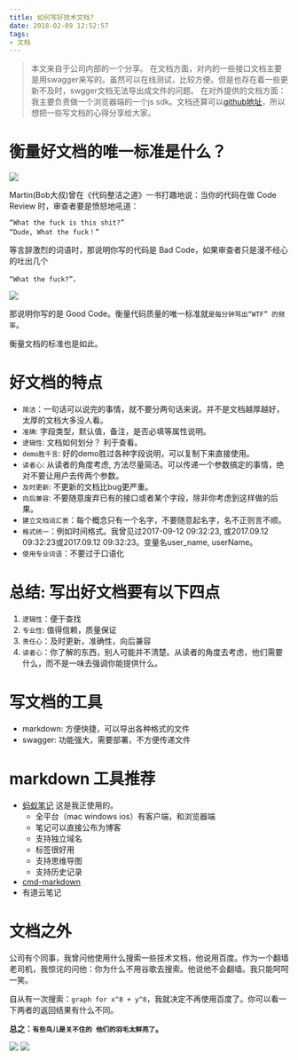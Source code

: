 ```yaml
---
title: 如何写好技术文档?
date: 2018-02-09 12:52:57
tags:
- 文档
---
```


> 本文来自于公司内部的一个分享。
> 在文档方面，对内的一些接口文档主要是用swagger来写的。虽然可以在线测试，比较方便。但是也存在着一些更新不及时，swgger文档无法导出成文件的问题。
> 在对外提供的文档方面：我主要负责做一个浏览器端的一个js sdk。文档还算可以[github地址](https://github.com/wangduanduan/wellclient)，所以想把一些写文档的心得分享给大家。

# 衡量好文档的唯一标准是什么？

![](http://p3alsaatj.bkt.clouddn.com/20180209125351_QEkv8l_Screenshot.jpeg)

Martin(Bob大叔)曾在《代码整洁之道》一书打趣地说：当你的代码在做 Code Review 时，审查者要是愤怒地吼道：

```
“What the fuck is this shit?”
“Dude, What the fuck！”
```
等言辞激烈的词语时，那说明你写的代码是 Bad Code，如果审查者只是漫不经心的吐出几个

`“What the fuck?”，`


![](http://p3alsaatj.bkt.clouddn.com/20180209125409_sQvHfi_Screenshot.jpeg)


那说明你写的是 Good Code。衡量代码质量的唯一标准就`是每分钟骂出“WTF” 的频率`。

衡量文档的标准也是如此。


# 好文档的特点
- `简洁`：一句话可以说完的事情，就不要分两句话来说。并不是文档越厚越好，太厚的文档大多没人看。
- `准确`: 字段类型，默认值，备注，是否必填等属性说明。
- `逻辑性`: 文档如何划分？ 利于查看。
- `demo胜千言`: 好的demo胜过各种字段说明，可以复制下来直接使用。
- `读者心`: 从读者的角度考虑, 方法尽量简洁。可以传递一个参数搞定的事情，绝对不要让用户去传两个参数。
- `及时更新`: 不更新的文档比bug更严重。
- `向后兼容`: 不要随意废弃已有的接口或者某个字段，除非你考虑到这样做的后果。
- `建立文档词汇表`：每个概念只有一个名字，不要随意起名字，名不正则言不顺。
- `格式统一`：例如时间格式。我曾见过2017-09-12 09:32:23, 或2017.09.12 09:32:23或2017.09.12 09:32:23。变量名user_name, userName。
- `使用专业词语`：不要过于口语化

# 总结: 写出好文档要有以下四点
 1. `逻辑性`：便于查找
 2. `专业性`: 值得信赖，质量保证
 3. `责任心`：及时更新，准确性，向后兼容
 4. `读者心`：你了解的东西，别人可能并不清楚。从读者的角度去考虑，他们需要什么，而不是一味去强调你能提供什么。

# 写文档的工具
- markdown: 方便快捷，可以导出各种格式的文件
- swagger: 功能强大，需要部署，不方便传递文件

# markdown 工具推荐
- [蚂蚁笔记](https://leanote.com/) 这是我正使用的。
    - 全平台（mac windows ios）有客户端，和浏览器端
    - 笔记可以直接公布为博客
    - 支持独立域名
    - 标签很好用
    - 支持思维导图
    - 支持历史记录
- [cmd-markdown](https://www.zybuluo.com/mdeditor#411452)
- 有道云笔记

# 文档之外
公司有个同事，我曾问他使用什么搜索一些技术文档，他说用百度。作为一个翻墙老司机，我惊诧的问他：你为什么不用谷歌去搜索。他说他不会翻墙。我只能呵呵一笑。

自从有一次搜索：`graph for x^8 + y^8`，我就决定不再使用百度了。你可以看一下两者的返回结果有什么不同。

**总之：`有些鸟儿是关不住的 他们的羽毛太鲜亮了`。**

![](http://p3alsaatj.bkt.clouddn.com/20180209125425_frCDAB_Screenshot.jpeg)
![](http://p3alsaatj.bkt.clouddn.com/20180209125433_KKkTLQ_Screenshot.jpeg)

  [1]: /img/bVXUY5
  [2]: /img/bVXUY8